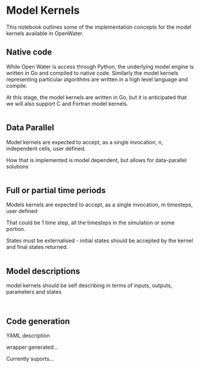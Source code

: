 # Model Kernels

This notebook outlines some of the implementation concepts for the model kernels available in OpenWater.


## Native code

While Open Water is access through Python, the underlying model engine is written in Go and compiled to native code. Similarly the model kernels representing particular algorithms are written in a high level language and compile.

At this stage, the model kernels are written in Go, but it is anticipated that we will also support C and Fortran model kernels.



```python

```

## Data Parallel

Model kernels are expected to accept, as a single invocation, n, independent cells, user defined.

How that is implemented is model dependent, but allows for data-parallel solutions


```python

```

## Full or partial time periods

Models kernels are expected to accept, as a single invocation, m timesteps, user defined

That could be 1 time step, all the timesteps in the simulation or some portion. 

States must be externalised - initial states should be accepted by the kernel and final states returned.




```python

```

## Model descriptions

model kernels should be self describing in terms of inputs, outputs, parameters and states


```python

```


```python

```

## Code generation

YAML description

wrapper generated...

Currently suports...




```python

```


```python

```
